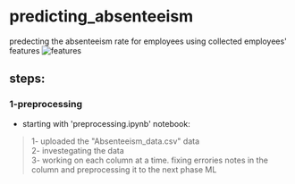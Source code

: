 # predicting_absenteeism
predecting the absenteeism rate for employees using collected employees' features
![features](https://user-images.githubusercontent.com/77872656/203224277-04370863-fa28-4052-8f74-49d4167d878e.PNG)

## steps:
### 1-preprocessing 
- starting with 'preprocessing.ipynb' notebook:
> 1- uploaded the "Absenteeism_data.csv" data <br>
> 2- investegating the data <br>
> 3- working on each column at a time. fixing errories notes in the column and preprocessing it to the next phase ML <br>
